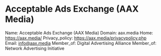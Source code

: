 
# Acceptable Ads Exchange (AAX Media)

Name: Acceptable Ads Exchange (AAX Media)
Domain: aax.media
Home: https://aax.media/
Privacy_policy: https://aax.media/privacypolicy.php
Email: info@aax.media
Member_of: Digital Advertising Alliance
Member_of: Network Advertising Initiative
